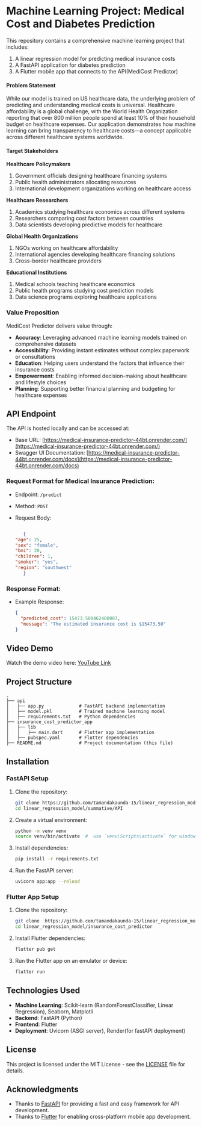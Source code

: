 # Machine Learning Project: Medical Cost and Diabetes Prediction

This repository contains a comprehensive machine learning project that includes:
1. A linear regression model for predicting medical insurance costs
2. A FastAPI application for diabetes prediction
3. A Flutter mobile app that connects to the API(MediCost Predictor)

#### Problem Statement 

While our model is trained on US healthcare data, the underlying problem of predicting and understanding medical costs is universal. Healthcare affordability is a global challenge, with the World Health Organization reporting that over 800 million people spend at least 10% of their household budget on healthcare expenses. Our application demonstrates how machine learning can bring transparency to healthcare costs—a concept applicable across different healthcare systems worldwide.

#### Target Stakeholders

 **Healthcare Policymakers**

1. Government officials designing healthcare financing systems
2. Public health administrators allocating resources
3. International development organizations working on healthcare access


 **Healthcare Researchers**

1. Academics studying healthcare economics across different systems
2. Researchers comparing cost factors between countries
3. Data scientists developing predictive models for healthcare


 **Global Health Organizations**

1. NGOs working on healthcare affordability
2. International agencies developing healthcare financing solutions
3. Cross-border healthcare providers

 **Educational Institutions**

1. Medical schools teaching healthcare economics
2. Public health programs studying cost prediction models
3. Data science programs exploring healthcare applications

### Value Proposition

MediCost Predictor delivers value through:

- **Accuracy**: Leveraging advanced machine learning models trained on comprehensive datasets
- **Accessibility**: Providing instant estimates without complex paperwork or consultations
- **Education**: Helping users understand the factors that influence their insurance costs
- **Empowerment**: Enabling informed decision-making about healthcare and lifestyle choices
- **Planning**: Supporting better financial planning and budgeting for healthcare expenses



## API Endpoint

The API is hosted locally and can be accessed at:
- Base URL: [https://medical-insurance-predictor-44bt.onrender.com/](https://medical-insurance-predictor-44bt.onrender.com/)
- Swagger UI Documentation: [https://medical-insurance-predictor-44bt.onrender.com/docs](https://medical-insurance-predictor-44bt.onrender.com/docs)

### Request Format for Medical Insurance Prediction:
- Endpoint: `/predict`
- Method: `POST`
- Request Body:

    ```json
    
       {
  "age": 25,
  "sex": "female",
  "bmi": 20,
  "children": 1,
  "smoker": "yes",
  "region": "southwest"
       }   
    ```

### Response Format:
- Example Response:

    ```json
    {
      "predicted_cost": 15473.500462400007,
      "message": "The estimated insurance cost is $15473.50"
    }
    ```

## Video Demo

Watch the demo video here: [YouTube Link](https://youtu.be/vHLK62yC5Yk?si=dlLq_P0Xn4wjaouv)

## Project Structure

```
.
├── api
│   ├── app.py             # FastAPI backend implementation
│   ├── model.pkl          # Trained machine learning model
│   ├── requirements.txt   # Python dependencies
├── insurance_cost_predictor_app
│   ├── lib
│   │   ├── main.dart      # Flutter app implementation
│   ├── pubspec.yaml       # Flutter dependencies
├── README.md              # Project documentation (this file)
```

## Installation

### FastAPI Setup
1. Clone the repository:
    ```bash
    git clone https://github.com/tamandakaunda-15/linear_regression_model.git
    cd linear_regression_model/summative/API
    ```

2. Create a virtual environment:
    ```bash
    python -m venv venv
    source venv/bin/activate  #  use `venv\Scripts\activate` for windows
    ```

3. Install dependencies:
    ```bash
    pip install -r requirements.txt
    ```

4. Run the FastAPI server:

    ```bash
    uvicorn app:app --reload
    ```

### Flutter App Setup
1. Clone the repository:

    ```bash
    git clone  https://github.com/tamandakaunda-15/linear_regression_model.git
    cd linear_regression_model/insurance_cost_predictor
    ```

2. Install Flutter dependencies:

    ```bash
    flutter pub get
    ```

3. Run the Flutter app on an emulator or device:

    ```bash
    flutter run
    ```

## Technologies Used
- **Machine Learning**: Scikit-learn (RandomForestClassifier, Linear Regression), Seaborn, Matplotli
- **Backend**: FastAPI (Python)
- **Frontend**: Flutter
- **Deployment**: Uvicorn (ASGI server), Render(for fastAPI deployment)




## License
This project is licensed under the MIT License - see the [LICENSE](LICENSE) file for details.

## Acknowledgments
- Thanks to [FastAPI](https://fastapi.tiangolo.com/) for providing a fast and easy framework for API development.
- Thanks to [Flutter](https://flutter.dev/) for enabling cross-platform mobile app development.

